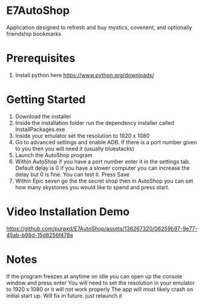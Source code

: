 # E7AutoShop
Application designed to refresh and buy mystics, covenent, and optionally friendship bookmarks


# Prerequisites
1. Install python here https://www.python.org/downloads/
# Getting Started
1. Download the installer
2. Inside the installation folder run the dependency installer called InstallPackages.exe
3. Inside your emulator set the resolution to 1920 x 1080 
4. Go to advanced settings and enable ADB. If there is a port number given to you then you will need it (usually bluestacks)
5. Launch the AutoShop program
6. Within AutoShop if you have a port number enter it in the settings tab. Default delay is 0 if you have a slower computer you can increase the delay but 0 is fine. You can test it. Press Save
7. Within Epic seven go the the secret shop then in AutoShop you can set how many skystones you would like to spend and press start.

# Video Installation Demo

https://github.com/purpxd/E7AutoShop/assets/136267320/06259b97-9e77-45ab-b98d-15d8256f478e

# Notes
If the program freezes at anytime on idle you can open up the console window and press enter
You will need to set the resolution in your emulator to 1920 x 1080 or it will not work properly
The app will most likely crash on initial start up. Will fix in future. just relaunch it


